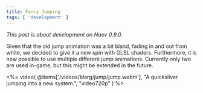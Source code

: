 ```yaml
---
title: Fancy Jumping
tags: [ 'development' ]
---
```


*This post is about development on Naev 0.9.0.*

Given that the old jump animation was a bit bland, fading in and out from
white, we decided to give it a new spin with GLSL shaders. Furthermore, it is
now possible to use multiple different jump animations. Currently only two are
used in-game, but this might be extended in the future.

<%= video( @items['/videos/blarg/jump/jump.webm'], "A quicksilver jumping into a new system.", "video720p" ) %>
